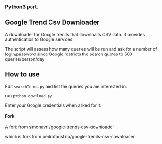 ### Python3 port.

## Google Trend Csv Downloader

A downloader for Google trends that downloads CSV data. It provides authentication to Google services.

The script will assess how many queries will be run and ask for a number of login/password since Google restricts the search quotas to 500 queries/person/day

## How to use

Edit `searchTerms.py` and list the queries you are interested in.

run `python download.py`

Enter your Google credentials when asked for it.



#### Fork

A fork from simonavril/google-trends-csv-downloader

which is fork from pedrofaustino/google-trends-csv-downloader.

